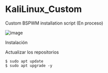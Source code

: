 # KaliLinux_Custom


Custom BSPWM installation script (En proceso)


![image](https://github.com/user-attachments/assets/a5ddc4bf-9ff8-45e5-a219-5486488c4741)



Instalación

Actualizar los repositorios

```
$ sudo apt update
$ sudo apt upgrade -y
```
